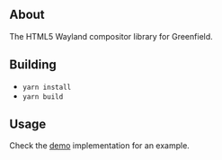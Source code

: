 ## About

The HTML5 Wayland compositor library for Greenfield.

## Building

- `yarn install`
- `yarn build`

## Usage

Check the [demo](https://github.com/udevbe/greenfield/tree/master/compositor-demo) implementation for an example.
